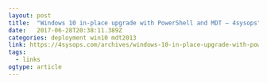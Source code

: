 ```yaml
---
layout: post 
title:  "Windows 10 in-place upgrade with PowerShell and MDT – 4sysops" 
date:   2017-06-28T20:38:11.389Z 
categories: deployment win10 mdt2013
link: https://4sysops.com/archives/windows-10-in-place-upgrade-with-powershell-and-mdt/ 
tags:
  - links
ogtype: article 
---
```


